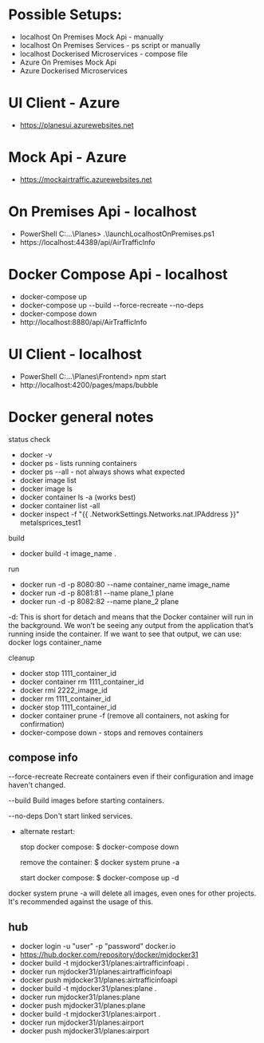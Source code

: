 # Possible Setups:

- localhost On Premises Mock Api - manually
- localhost On Premises Services - ps script or manually
- localhost Dockerised Microservices - compose file
- Azure On Premises Mock Api
- Azure Dockerised Microservices

# UI Client - Azure

- https://planesui.azurewebsites.net

# Mock Api - Azure

- https://mockairtraffic.azurewebsites.net

# On Premises Api - localhost

- PowerShell C:\...\Planes> .\launchLocalhostOnPremises.ps1
- https://localhost:44389/api/AirTrafficInfo

# Docker Compose Api - localhost

- docker-compose up
- docker-compose up --build --force-recreate --no-deps
- docker-compose down
- http://localhost:8880/api/AirTrafficInfo

# UI Client - localhost

- PowerShell C:\...\Planes\Frontend> npm start
- http://localhost:4200/pages/maps/bubble

# Docker general notes

status check

- docker -v
- docker ps - lists running containers
- docker ps --all - not always shows what expected
- docker image list
- docker image ls
- docker container ls -a (works best)
- docker container list -all
- docker inspect -f "{{ .NetworkSettings.Networks.nat.IPAddress }}" metalsprices_test1

build

- docker build -t image_name . 

run

- docker run -d -p 8080:80 --name container_name image_name
- docker run -d -p 8081:81 --name plane_1 plane
- docker run -d -p 8082:82 --name plane_2 plane

-d: This is short for detach and means that the Docker container will run in the background. We won’t be seeing any output from the application that’s running inside the container. If we want to see that output, we can use:
docker logs container_name

cleanup

- docker stop 1111_container_id
- docker container rm 1111_container_id
- docker rmi 2222_image_id
- docker rm 1111_container_id
- docker stop 1111_container_id
- docker container prune -f (remove all containers, not asking for confirmation)
- docker-compose down - stops and removes containers

## compose info

  --force-recreate    Recreate containers even if their configuration
                      and image haven't changed.
                      
  --build             Build images before starting containers.
  
  --no-deps           Don't start linked services.

- alternate restart:

    stop docker compose: $ docker-compose down

    remove the container: $ docker system prune -a

    start docker compose: $ docker-compose up -d

docker system prune -a will delete all images, even ones for other projects. It's recommended against the usage of this.

## hub

- docker login -u "user" -p "password" docker.io
- https://hub.docker.com/repository/docker/mjdocker31
- docker build -t mjdocker31/planes:airtrafficinfoapi .
- docker run mjdocker31/planes:airtrafficinfoapi
- docker push mjdocker31/planes:airtrafficinfoapi
- docker build -t mjdocker31/planes:plane .
- docker run mjdocker31/planes:plane
- docker push mjdocker31/planes:plane
- docker build -t mjdocker31/planes:airport .
- docker run mjdocker31/planes:airport
- docker push mjdocker31/planes:airport
